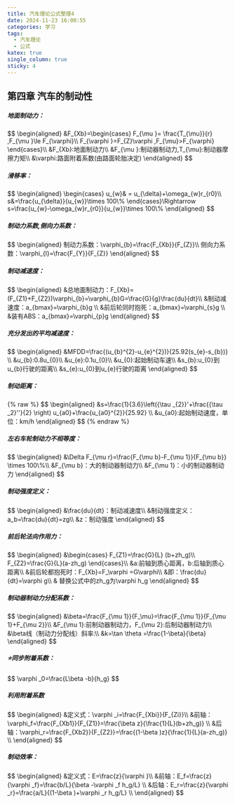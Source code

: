 ```yaml
---
title: 汽车理论公式整理4
date: 2024-11-23 16:00:55
categories: 学习
tags:
  - 汽车理论
  - 公式
katex: true
single_column: true
sticky: 4
---
```

## 第四章 汽车的制动性

<!--more-->

##### 地面制动力：
<div>
$$
\begin{aligned}
&F_{Xb}=\begin{cases}
 F_{\mu }= \frac{T_{\mu}}{r} ,F_{\mu }\le F_{\varphi}\\
 F_{\varphi }=F_{Z}\varphi ,F_{\mu}>F_{\varphi}
\end{cases}\\
&F_{Xb}:地面制动力\\
&F_{\mu }:制动器制动力,T_{\mu}:制动器摩擦力矩\\
&\varphi:路面附着系数(由路面轮胎决定)
\end{aligned}
$$
</div>

##### 滑移率：
<div>
$$
\begin{aligned}
\begin{cases}
 u_{w}& = u_{\delta}+\omega_{w}r_{r0}\\
s&=\frac{u_{\delta}}{u_{w}}\times 100\% 
\end{cases}\Rightarrow s=\frac{u_{w}-\omega_{w}r_{r0}}{u_{w}}\times 100\% 
\end{aligned}
$$
</div>

##### 制动力系数,侧向力系数：
<div>
$$
\begin{aligned}
制动力系数：\varphi_{b}=\frac{F_{Xb}}{F_{Z}}\\
侧向力系数：\varphi_{l}=\frac{F_{Y}}{F_{Z}}
\end{aligned}
$$
</div>

##### 制动减速度：
<div>
$$
\begin{aligned}
&总地面制动力：F_{Xb}=(F_{Z1}+F_{Z2})\varphi_{b}=\varphi_{b}G=\frac{G}{g}\frac{du}{dt}\\
&制动减速度：a_{bmax}=\varphi_{b}g \\
&前后轮同时抱死：a_{bmax}=\varphi_{s}g \\
&装有ABS：a_{bmax}=\varphi_{p}g
\end{aligned}
$$
</div>

##### 充分发出的平均减速度：
<div>
$$
\begin{aligned}
&MFDD=\frac{(u_{b}^{2}-u_{e}^{2})}{25.92(s_{e}-s_{b})} \\
&u_{b}:0.8u_{0}\\
&u_{e}:0.1u_{0}\\
&u_{0}:起始制动车速\\
&s_{b}:u_{0}到u_{b}行驶的距离\\
&s_{e}:u_{0}到u_{e}行驶的距离
\end{aligned}
$$
</div>

##### 制动距离：
<div>
{% raw %}
$$
\begin{aligned}
&s=\frac{1}{3.6}\left({\tau _{2}}'+\frac{{\tau _2}''}{2} \right) u_{a0}+\frac{u_{a0}^{2}}{25.92} \\
&u_{a0}:起始制动速度，单位：km/h
\end{aligned}
$$
{% endraw %}
</div>

##### 左右车轮制动力不相等度：
<div>
$$
\begin{aligned}
&\Delta F_{\mu r}=\frac{F_{\mu b}-F_{\mu 1}}{F_{\mu b}} \times 100\%\\
&F_{\mu b}：大的制动器制动力\\
&F_{\mu 1}：小的制动器制动力
\end{aligned}
$$
</div>

##### 制动强度定义：
<div>
$$
\begin{aligned}
&\frac{du}{dt}：制动减速度\\
&制动强度定义：a_b=\frac{du}{dt}=zg\\
&z：制动强度 
\end{aligned}
$$
</div>

##### 前后轮法向作用力：
<div>
$$
\begin{aligned}
&\begin{cases}
F_{Z1}=\frac{G}{L} (b+zh_g)\\
F_{Z2}=\frac{G}{L}(a-zh_g)
\end{cases}\\
&a:前轴到质心距离，b:后轴到质心距离\\
&前后轮都抱死时：F_{Xb}=F_\varphi =G\varphi\\
&即：\frac{du}{dt}=\varphi g\\
& 替换公式中的zh_g为\varphi h_g 
\end{aligned}
$$
</div>

##### 制动器制动力分配系数：
<div>
$$
\begin{aligned}
&\beta=\frac{F_{\mu 1}}{F_\mu}=\frac{F_{\mu 1}}{F_{\mu 1}+F_{\mu 2}}\\
&F_{\mu 1}:前制动器制动力，F_{\mu 2}:后制动器制动力\\
&\beta线（制动力分配线）斜率:\\
&k=\tan \theta =\frac{1-\beta}{\beta} 
\end{aligned}
$$
</div>

##### ⭐同步附着系数：
<div>
$$
\varphi _0=\frac{L\beta -b}{h_g}
$$
</div>

##### 利用附着系数
<div>
$$
\begin{aligned}
&定义式：\varphi _i=\frac{F_{Xbi}}{F_{Zi}}\\
&前轴：\varphi_f=\frac{F_{Xb1}}{F_{Z1}}=\frac{\beta z}{\frac{1}{L}(b+zh_g)} \\
&后轴：\varphi_r=\frac{F_{Xb2}}{F_{Z2}}=\frac{(1-\beta )z}{\frac{1}{L}(a-zh_g)} \\
\end{aligned}
$$
</div>

##### 制动效率：
<div>
$$
\begin{aligned}
&定义式：E=\frac{z}{\varphi }\\
&前轴：E_f=\frac{z}{\varphi _f}=\frac{b/L}{\beta -\varphi _f h_g/L} \\
&后轴：E_r=\frac{z}{\varphi _r}=\frac{a/L}{(1-\beta )+\varphi _r h_g/L} \\
\end{aligned}
$$
</div>